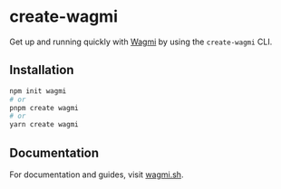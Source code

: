 # create-wagmi

Get up and running quickly with [Wagmi](https://alpha.wagmi.sh) by using the `create-wagmi` CLI.

## Installation

```bash
npm init wagmi
# or
pnpm create wagmi
# or
yarn create wagmi
```

## Documentation

For documentation and guides, visit [wagmi.sh](https://alpha.wagmi.sh/cli/create-wagmi).
